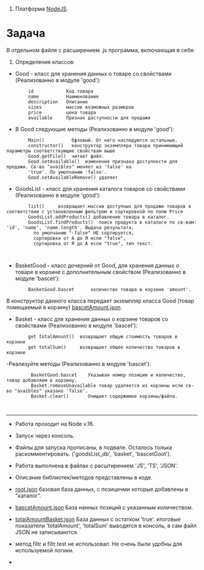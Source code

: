 1. Платформа [NodeJS](https://nodejs.org/ru).

# Задача

В отдельном файле с расширением .js программа, включающая в себя:

1. Определения классов:
 - Good - класс для хранения данных о товаре со свойствами (Реализованно в модуле 'good'):
```
        id            Код товара
        name          Наименование
        description   Описание
        sizes         массив возможных размеров
        price         цена товара
        available     Признак доступности для продажи
```
 - В Good следующие методы (Реализованно в модуле 'good'):
```
        Main()          бфзовый. От него наследуются остальные.
        constructor()   конструктор экземпляра товара принимающий параметры соответствующие свойствам выше
        Good.getFile()  читает файл.
        Good.setAvailable()  изменение признака доступности для продажи. Св-во "avaibles" меняет из 'false' на 
        'true'. По умолчанию 'false'. 
        Good.setAvailableRemove() удаляет 
```
- GoodsList - класс для хранения каталога товаров со свойствами (Реализованно в модуле 'good'):

```
        list()     возвращает массив доступных для продажи товаров в соответствии с установленным фильтром и сортировкой по полю Price
        GoodsList.addProducts() добавление товара в каталог.
        GoodsList.findProducts()  поиск продукта в каталоге по св-вам: 'id', 'name', 'name.length'. Выдача результата, 
          по умолчанию "-false" НЕ сортируется, 
          сортировка от А до Я если "false", 
          сортировка от Я до А если "true", тип текст.
             
        
```
- BasketGood - класс дочерний от Good, для хранения данных о товаре в корзине с дополнительным свойством 
  (Реализованно в модуле 'bascet'):
```
        BasketGood.bascet      количество товара в корзине 'amount'.
```
В конструктор данного класса передает экземпляр класса Good (товар помещаемый в 
корзину) [bascetAmount.json](bascetAmount.json).

- Basket - класс для хранения данных о корзине товаров со свойствами (Реализованно в модуле 'bascet'):
```
        get totalAmount()  возвращает общую стоимость товаров в корзине
        get totalSum()     возвращает общее количество товаров в корзине
```
-Реализуйте методы (Реализованно в модуле 'bascet'):
```
         BasketGood.bascet    Указывая номер позиции и количество, товар добавляем в корзину.
         Basket.removeUnavailable товар удаляется из корзины если св-во "avaibles" указано 'false'.
         Basket.clear()       Очищает содержимое корзины/файла.
        
         
```


-- --
- Работа проходит на Node v.16. 
- Запуск через консоль.
- Файлы для запуска прописаны, в подвале. Осталось толька раскомментировать. ('goodsList_db', 'basket', 'bascetGoot').
- Работа выполнена в файлах с расштирением 'JS', 'TS', 'JSON'.
- Описание библиотек/методов представлены в коде.

 - [root.json](root.json) базовая база данных, с позицичми которые добавлены в "каталог".
 - [bascetAmount.json](bascetAmount.json) База нанных позиций с указанным количеством.
 - [totalAmountBasket.json](totalAmountBasket.json) База данных с остатком 'true'. итоговые показатели 
  'totalAmount', 'totalSum' выводятся в консоль, в сам файл JSON не записываются.


 - метод filtr и filtr.test не использовал. Не очень были удобны для используемой логики. 
 - 
